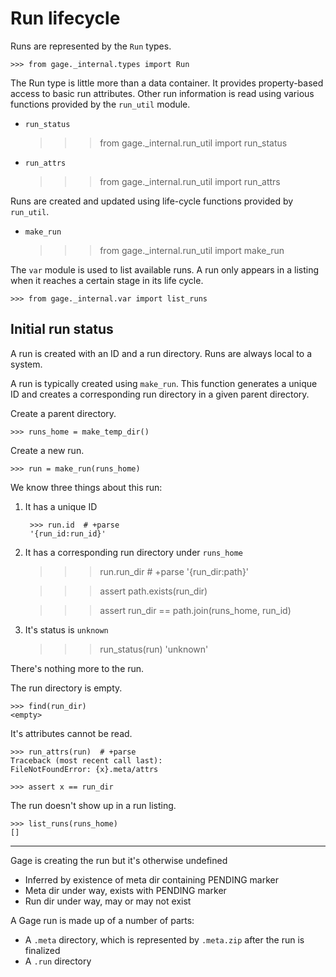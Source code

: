 # Run lifecycle

Runs are represented by the `Run` types.

    >>> from gage._internal.types import Run

The Run type is little more than a data container. It provides
property-based access to basic run attributes. Other run information is
read using various functions provided by the `run_util` module.

- `run_status`

    >>> from gage._internal.run_util import run_status

- `run_attrs`

    >>> from gage._internal.run_util import run_attrs

Runs are created and updated using life-cycle functions provided by
`run_util`.

- `make_run`

    >>> from gage._internal.run_util import make_run

The `var` module is used to list available runs. A run only appears in a
listing when it reaches a certain stage in its life cycle.

    >>> from gage._internal.var import list_runs

## Initial run status

A run is created with an ID and a run directory. Runs are always local
to a system.

A run is typically created using `make_run`. This function generates a
unique ID and creates a corresponding run directory in a given parent
directory.

Create a parent directory.

    >>> runs_home = make_temp_dir()

Create a new run.

    >>> run = make_run(runs_home)

We know three things about this run:

1. It has a unique ID

        >>> run.id  # +parse
        '{run_id:run_id}'

2. It has a corresponding run directory under `runs_home`

    >>> run.run_dir  # +parse
    '{run_dir:path}'

    >>> assert path.exists(run_dir)

    >>> assert run_dir == path.join(runs_home, run_id)

3. It's status is `unknown`

    >>> run_status(run)
    'unknown'

There's nothing more to the run.

The run directory is empty.

    >>> find(run_dir)
    <empty>

It's attributes cannot be read.

    >>> run_attrs(run)  # +parse
    Traceback (most recent call last):
    FileNotFoundError: {x}.meta/attrs

    >>> assert x == run_dir

The run doesn't show up in a run listing.

    >>> list_runs(runs_home)
    []







---------------------------------------

Gage is creating the run but it's otherwise undefined
  - Inferred by existence of meta dir containing PENDING marker
  - Meta dir under way, exists with PENDING marker
  - Run dir under way, may or may not exist


A Gage run is made up of a number of parts:

- A `.meta` directory, which is represented by `.meta.zip` after the run
  is finalized
- A `.run` directory
